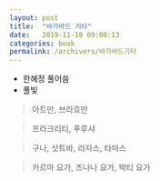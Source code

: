 ```yaml
---
layout: post
title:  "바가바드 기타"
date:   2019-11-18 09:00:13
categories: book
permalink: /archivers/바가바드기타
---
```


* 한혜정 풀어씀
* 풀빛

> 아트만, 브라흐만

> 프라크리티, 푸루샤

> 구나, 삿트바, 라자스, 타마스

> 카르마 요가, 즈나나 요가, 박티 요가
